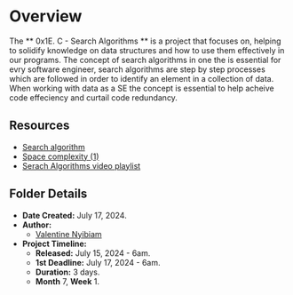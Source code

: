 # Overview #

The ** 0x1E. C - Search Algorithms ** is a project that focuses on,
helping to solidify knowledge on data structures and how to use them
effectively in our programs.
The concept of search algorithms in one the is essential for evry software
engineer, search algorithms are step by step processes which are followed
in order to identify an element in a collection of data. When working
with data as a SE the concept is essential to help acheive code 
effeciency and curtail code redundancy.

## Resources ##
- [Search algorithm](https://en.wikipedia.org/wiki/Search_algorithm)
- [Space complexity (1)](https://www.geeksforgeeks.org/g-fact-86/)
- [Serach Algorithms video playlist](https://www.youtube.com/playlist?list=PLEJXowNB4kPwTb4BivkY0dENHmXdOEM3V)

## Folder Details ###
- **Date Created:** July 17, 2024.
- **Author:** 
	- [Valentine Nyibiam](https.//github.com/ValentineNyibiam)
- **Project Timeline:**
  - **Released:** July 15, 2024 - 6am.
  - **1st Deadline:** July 17, 2024 - 6am.
  - **Duration:** 3 days.
  - **Month** 7, **Week** 1.
